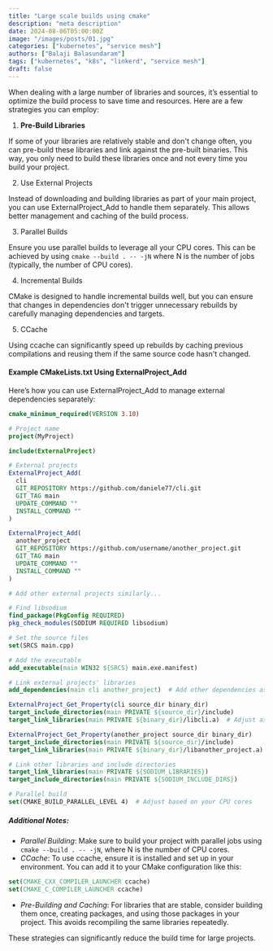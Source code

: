 ```yaml
---
title: "Large scale builds using cmake"
description: "meta description"
date: 2024-08-06T05:00:00Z
image: "/images/posts/01.jpg"
categories: ["kubernetes", "service mesh"]
authors: ["Balaji Balasundaram"]
tags: ["kubernetes", "k8s", "linkerd", "service mesh"]
draft: false
---
```


When dealing with a large number of libraries and sources, it’s essential to optimize the build process to save time and resources. Here are a few strategies you can employ:

1. **Pre-Build Libraries**

If some of your libraries are relatively stable and don't change often, you can pre-build these libraries and link against the pre-built binaries. This way, you only need to build these libraries once and not every time you build your project.

2. Use External Projects

Instead of downloading and building libraries as part of your main project, you can use ExternalProject_Add to handle them separately. This allows better management and caching of the build process.

3. Parallel Builds

Ensure you use parallel builds to leverage all your CPU cores. This can be achieved by using `cmake --build . -- -jN` where N is the number of jobs (typically, the number of CPU cores).

4. Incremental Builds

CMake is designed to handle incremental builds well, but you can ensure that changes in dependencies don't trigger unnecessary rebuilds by carefully managing dependencies and targets.

5. CCache

Using ccache can significantly speed up rebuilds by caching previous compilations and reusing them if the same source code hasn't changed.

#### Example CMakeLists.txt Using ExternalProject_Add
Here’s how you can use ExternalProject_Add to manage external dependencies separately:

```cmake
cmake_minimum_required(VERSION 3.10)

# Project name
project(MyProject)

include(ExternalProject)

# External projects
ExternalProject_Add(
  cli
  GIT_REPOSITORY https://github.com/daniele77/cli.git
  GIT_TAG main
  UPDATE_COMMAND ""
  INSTALL_COMMAND ""
)

ExternalProject_Add(
  another_project
  GIT_REPOSITORY https://github.com/username/another_project.git
  GIT_TAG main
  UPDATE_COMMAND ""
  INSTALL_COMMAND ""
)

# Add other external projects similarly...

# Find libsodium
find_package(PkgConfig REQUIRED)
pkg_check_modules(SODIUM REQUIRED libsodium)

# Set the source files
set(SRCS main.cpp)

# Add the executable
add_executable(main WIN32 ${SRCS} main.exe.manifest)

# Link external projects' libraries
add_dependencies(main cli another_project)  # Add other dependencies as necessary

ExternalProject_Get_Property(cli source_dir binary_dir)
target_include_directories(main PRIVATE ${source_dir}/include)
target_link_libraries(main PRIVATE ${binary_dir}/libcli.a)  # Adjust as necessary

ExternalProject_Get_Property(another_project source_dir binary_dir)
target_include_directories(main PRIVATE ${source_dir}/include)
target_link_libraries(main PRIVATE ${binary_dir}/libanother_project.a)  # Adjust as necessary

# Link other libraries and include directories
target_link_libraries(main PRIVATE ${SODIUM_LIBRARIES})
target_include_directories(main PRIVATE ${SODIUM_INCLUDE_DIRS})

# Parallel build
set(CMAKE_BUILD_PARALLEL_LEVEL 4)  # Adjust based on your CPU cores
```
##### Additional Notes:
- *Parallel Building*: Make sure to build your project with parallel jobs using `cmake --build . -- -jN`, where N is the number of CPU cores.
- *CCache*: To use ccache, ensure it is installed and set up in your environment. You can add it to your CMake configuration like this:
```cmake
set(CMAKE_CXX_COMPILER_LAUNCHER ccache)
set(CMAKE_C_COMPILER_LAUNCHER ccache)
```
- *Pre-Building and Caching*: For libraries that are stable, consider building them once, creating packages, and using those packages in your project. This avoids recompiling the same libraries repeatedly.

These strategies can significantly reduce the build time for large projects.